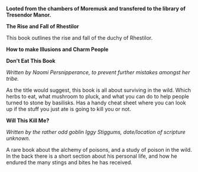 **Looted from the chambers of Moremusk and transfered to the library of Tresendor Manor.**

__The Rise and Fall of Rhestilor__

This book outlines the rise and fall of the duchy of Rhestilor.

__How to make Illusions and Charm People__

__Don't Eat This Book__

*Written by Naomi Persnipperance, to prevent further mistakes amongst her tribe.*

As the title would suggest, this book is all about surviving in the wild. Which herbs to eat, what mushroom to pluck, and what you can do to help people turned to stone by basilisks. Has a handy cheat sheet where you can look up if the stuff you just ate is going to kill you or not.


__Will This Kill Me?__

*Written by the rather odd goblin Iggy Stiggums, date/location of scripture unknown.*

A rare book about the alchemy of poisons, and a study of poison in the wild. In the back there is a short section about his personal life, and how he endured the many stings and bites he has received.
